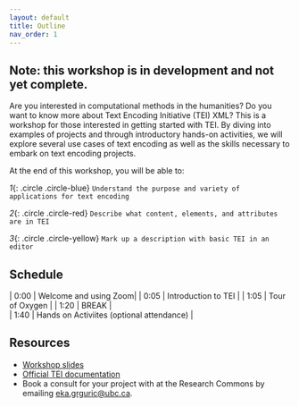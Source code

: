 ```yaml
---
layout: default
title: Outline
nav_order: 1
---
```


## Note: this workshop is in development and not yet complete.
Are you interested in computational methods in the humanities? Do you want to know more about Text Encoding Initiative (TEI) XML? This is a workshop for those interested in getting started with TEI. By diving into examples of projects and through introductory hands-on activities, we will explore several use cases of text encoding as well as the skills necessary to embark on text encoding projects.

At the end of this workshop, you will be able to:

*1*{: .circle .circle-blue} `Understand the purpose and variety of applications for text encoding`

*2*{: .circle .circle-red} `Describe what content, elements, and attributes are in TEI`

*3*{: .circle .circle-yellow} `Mark up a description with basic TEI in an editor`


## Schedule

| 0:00 | Welcome and using Zoom|
| 0:05 | Introduction to TEI |
| 1:05 | Tour of Oxygen |
| 1:20 | BREAK |   
| 1:40 | Hands on Activiites (optional attendance) |

## Resources
* [Workshop slides](https://ubc-library-rc.github.io/intro-TEI/slides/introduction.html#)
* [Official TEI documentation](https://tei-c.org/)
* Book a consult for your project with at the Research Commons by emailing <a href="mailto:eka.grguric@ubc.ca">eka.grguric@ubc.ca</a>.
